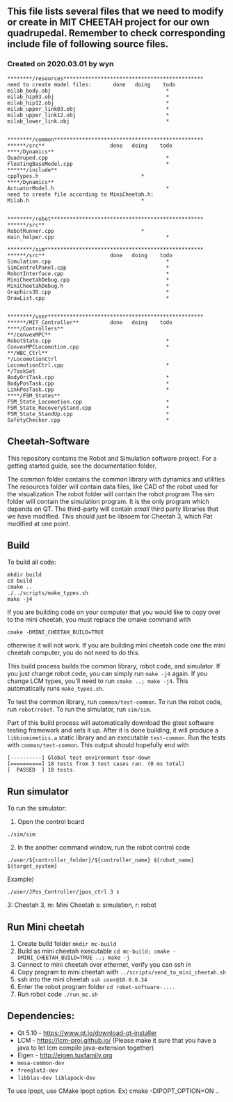 ## This file lists several files that we need to modify or create in MIT CHEETAH project for our own quadrupedal. Remember to check  corresponding include file of following source files. 

### Created on 2020.03.01 by wyn
```
********/resources*********************************************
need to create model files:       done   doing    todo 
milab_body.obj                                     *
milab_hip03.obj                                    *
milab_hip12.obj                                    *
milab_upper_link03.obj                             *
milab_upper_link12.obj                             *
milab_lower_link.obj                               *


********/common************************************************
******/src**                     done   doing    todo 
****/Dynamics**
Quadruped.cpp                                      *
FloatingBaseModel.cpp                              * 
******/include**
cppTypes.h                                 *
****/Dynamics**
ActuatorModel.h                                    *
need to create file according to MiniCheetah.h:
Milab.h                                    *


********/robot*************************************************
******/src**
RobotRunner.cpp                            *
main_helper.cpp                                    *

********/sim***************************************************
******/src**                     done   doing    todo  
Simulation.cpp                                     *
SimControlPanel.cpp                                *
RobotInterface.cpp                                 *
MiniCheetahDebug.cpp                               *
MiniCheetahDebug.h                                 *
Graphics3D.cpp                                     *
DrawList.cpp                                       * 


********/user**************************************************
******/MIT_Controller**          done   doing    todo 
****/Controllers**
**/convexMPC**
RobotState.cpp                                     *
ConvexMPCLocomotion.cpp                            *
**/WBC_Ctrl** 
*/LocomotionCtrl
LocomotionCtrl.cpp                                 *
*/TaskSet
BodyOriTask.cpp                                    *
BodyPosTask.cpp                                    *
LinkPosTask.cpp                                    *
****/FSM_States**
FSM_State_Locomotion.cpp                           *
FSM_State_RecoveryStand.cpp                        *
FSM_State_StandUp.cpp                              *
SafetyChecker.cpp                                  *
```

## Cheetah-Software
This repository contains the Robot and Simulation software project.  For a getting started guide, see the documentation folder.

The common folder contains the common library with dynamics and utilities
The resources folder will contain data files, like CAD of the robot used for the visualization
The robot folder will contain the robot program
The sim folder will contain the simulation program. It is the only program which depends on QT.
The third-party will contain *small* third party libraries that we have modified. This should just be libsoem for Cheetah 3, which Pat modified at one point.

## Build
To build all code:
```
mkdir build
cd build
cmake ..
./../scripts/make_types.sh
make -j4
```

If you are building code on your computer that you would like to copy over to the mini cheetah, you must replace the cmake command with
```
cmake -DMINI_CHEETAH_BUILD=TRUE
```
otherwise it will not work.  If you are building mini cheetah code one the mini cheetah computer, you do not need to do this.

This build process builds the common library, robot code, and simulator. If you just change robot code, you can simply run `make -j4` again. If you change LCM types, you'll need to run `cmake ..; make -j4`. This automatically runs `make_types.sh`.

To test the common library, run `common/test-common`. To run the robot code, run `robot/robot`. To run the simulator, run `sim/sim`.

Part of this build process will automatically download the gtest software testing framework and sets it up. After it is done building, it will produce a `libbiomimetics.a` static library and an executable `test-common`.  Run the tests with `common/test-common`. This output should hopefully end with

```
[----------] Global test environment tear-down
[==========] 18 tests from 3 test cases ran. (0 ms total)
[  PASSED  ] 18 tests.
```
## Run simulator
To run the simulator:
1. Open the control board
```
./sim/sim
```
2. In the another command window, run the robot control code
```
./user/${controller_folder}/${controller_name} ${robot_name} ${target_system}
```
Example)
```
./user/JPos_Controller/jpos_ctrl 3 s
```
3: Cheetah 3, m: Mini Cheetah
s: simulation, r: robot

## Run Mini cheetah
1. Create build folder `mkdir mc-build`
2. Build as mini cheetah executable `cd mc-build; cmake -DMINI_CHEETAH_BUILD=TRUE ..; make -j`
3. Connect to mini cheetah over ethernet, verify you can ssh in
4. Copy program to mini cheetah with `../scripts/send_to_mini_cheetah.sh`
5. ssh into the mini cheetah `ssh user@10.0.0.34`
6. Enter the robot program folder `cd robot-software-....`
7. Run robot code `./run_mc.sh` 



## Dependencies:
- Qt 5.10 - https://www.qt.io/download-qt-installer
- LCM - https://lcm-proj.github.io/ (Please make it sure that you have a java to let lcm compile java-extension together)
- Eigen - http://eigen.tuxfamily.org
- `mesa-common-dev`
- `freeglut3-dev`
- `libblas-dev liblapack-dev`

To use Ipopt, use CMake Ipopt option. Ex) cmake -DIPOPT_OPTION=ON ..

